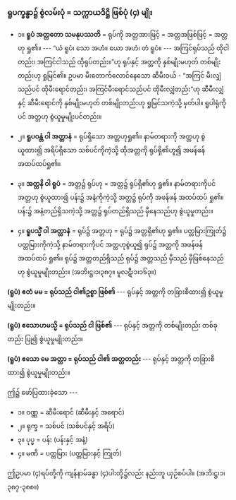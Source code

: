 ### ရူပက္ခန္ဓာ၌ စွဲလမ်းပုံ = သက္ကာယဒိဋ္ဌိ ဖြစ်ပုံ (၄) မျိုး

- ၁။ **ရူပံ အတ္တတော သမနုပဿတိ** = ရုပ်ကို အတ္တအားဖြင့် = အတ္တအဖြစ်ဖြင့် = အတ္တဟု ရှု၏။ 
--- “ယံ ရူပံ၊ သော အဟံ။ ယော အဟံ၊ တံ ရူပံ။ --- 
အကြင်ရုပ်သည် ထိုငါတည်း၊ အကြင်ငါသည် ထိုရုပ်တည်း။”ဟု ရုပ်နှင့် အတ္တကို နှစ်မျိုးမဟုတ် တစ်မျိုးတည်းဟု ရှုမြင်၏။ 
ဥပမာ မီးတောက်လောင်နေသော ဆီမီးဝယ် - “အကြင် မီးလျှံသည်ပင် ထိုမီးရောင်တည်း၊ အကြင်မီးရောင်သည်ပင် ထိုမီးလျှံတည်း”ဟု ဆီမီးလျှံနှင့် ဆီမီးရောင်ကို နှစ်မျိုးမဟုတ် တစ်မျိုးတည်းဟု ရှုမြင်သကဲ့သို့ မှတ်ပါ။ 
ရူပါရုံကိုပင် အတ္တဟု စွဲယူမှုမျိုးပင်တည်း။

- ၂။ **ရူပဝန္တံ ဝါ အတ္တာနံ** = ရုပ်ရှိသော အတ္တဟုရှု၏။ 
နာမ်တရားကို အတ္တဟု စွဲယူထား၍ အရိပ်ရှိသော သစ်ပင်ကိုကဲ့သို့ ထိုအတ္တကို ရုပ်ရှိ၏ဟူ၍ အဖန်ဖန် အထပ်ထပ်ရှု၏။

- ၃။ **အတ္တနိ ဝါ ရူပံ** = အတ္တ၌ ရုပ်ဟု = အတ္တ၌ ရုပ်ရှိ၏ဟု ရှု၏။ 
နာမ်တရားကိုပင် အတ္တဟု စွဲယူထား၍ ပန်း၌ အနံ့ကိုကဲ့သို့ အတ္တ၌ ရုပ်ကို အဖန်ဖန် အထပ်ထပ် ရှု၏။ 
ပန်း၌ အနံ့တည်ရှိသကဲ့သို့ အတ္တ၌ ရုပ်တည်ရှိသည် မှီနေသည်ဟု စွဲယူမှုတည်း။

- ၄။ **ရူပသ္မိံ ဝါ အတ္တာနံ** = ရုပ်၌ အတ္တဟု = ရုပ်၌ အတ္တရှိ၏ဟု ရှု၏။ 
ပတ္တမြားကြုတ်၌ ပတ္တမြားကိုကဲ့သို့ နာမ်တရားကိုပင် အတ္တဟုစွဲယူ၍ ရုပ်၌ အတ္တကို အဖန်ဖန် အထပ်ထပ် ရှု၏။ 
ရုပ်၌ အတ္တတည်ရှိသည် ရုပ်၌ အတ္တသည် မှီသည် မှီဖြစ်နေသည်ဟု စွဲယူမှုမျိုးတည်း။ (အဘိ၊ဋ္ဌ၊၁၊၃၈၇။ မူလဋီ၊၁၊၁၆၃။)

**(ရူပံ) ဧတံ မမ = ရုပ်သည် ငါ၏ဥစ္စာ ဖြစ်၏** --- ရုပ်နှင့် အတ္တကို တခြားစီထား၍ စွဲယူမှုမျိုးတည်း။

**(ရူပံ) ဧသောဟမသ္မိ = ရုပ်သည် ငါ ဖြစ်၏** --- ရုပ်နှင့် အတ္တကို တစ်မျိုးတည်း တစ်ခုတည်း ပြု၍ စွဲယူမှုမျိုးတည်း။

**(ရူပံ) ဧသော မေ အတ္တာ = ရုပ်သည် ငါ၏ အတ္တတည်း** --- ရုပ်နှင့် အတ္တကို တခြားစီ ထား၍ စွဲယူမှုမျိုးတည်း။

ဤ၌ ဖော်ပြထားခဲ့သော ---

- ၁။ ဝဏ္ဏ = ဆီမီးရောင် (ဆီမီးနှင့် အရောင်)
- ၂။ ရုက္ခ = သစ်ပင် (သစ်ပင်နှင့် အရိပ်)
- ၃။ ပုပ္ဖ = ပန်း (ပန်းနှင့် အနံ့)
- ၄။ မဏိ = ပတ္တမြား (ပတ္တမြားနှင့် ကြုတ်)

ဤဥပမာ (၄)ရပ်တို့ကို ကျန်နာမ်ခန္ဓာ (၄)ပါးတို့၌လည်း နည်းတူ ယှဉ်စပ်ပါ။ (အဘိ၊ဋ္ဌ၊၁၊၃၈၇-၃၈၈။)
